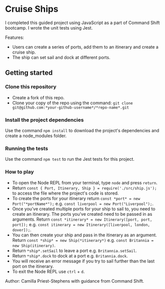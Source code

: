 # Cruise Ships

I completed this guided project using JavaScript as a part of Command Shift bootcamp. I wrote the unit tests using Jest.

Features:
- Users can create a series of ports, add them to an itinerary and create a cruise ship.
- The ship can set sail and dock at different ports.

## Getting started

### Clone this repository

- Create a fork of this repo.
- Clone your copy of the repo using the command: `git clone git@github.com:*your-github-username*/*repo-name*.git`

### Install the project dependencies

Use the command `npm install` to download the project's dependencies and create a node_modules folder.

### Running the tests

Use the command `npm test` to run the Jest tests for this project.

### How to play

- To open the Node REPL from your terminal, type `node` and press `return`.
- Return `const { Port, Itinerary, Ship } = require('./src/ship.js');` to access the file where the project's code is stored.
- To create the ports for your itinerary return `const *port* = new Port("*portName*");` e.g. `const liverpool = new Port("Liverpool");`.
- Once you've created multiple ports for your ship to sail to, you need to create an itinerary. The ports you've created need to be passed in as arguments. Return `const *itinerary* = new Itinerary([port, port, port]);` e.g. `const itinerary = new Itinerary([liverpool, london, dover]);`.
- You can then create your ship and pass in the itinerary as an argument. Return `const *ship* = new Ship(*itinerary*)` e.g. `const Britannia = new Ship(itinerary)`.
- Return `*ship*.setSail` to leave a port e.g. `Britannia.setSail`.
- Return `*ship*.dock` to dock at a port e.g. `Britannia.dock`.
- You will receive an error message if you try to sail further than the last port on the itinerary. 
- To exit the Node REPL use `ctrl` + `d`.

Author: Camilla Priest-Stephens with guidance from Command Shift.




